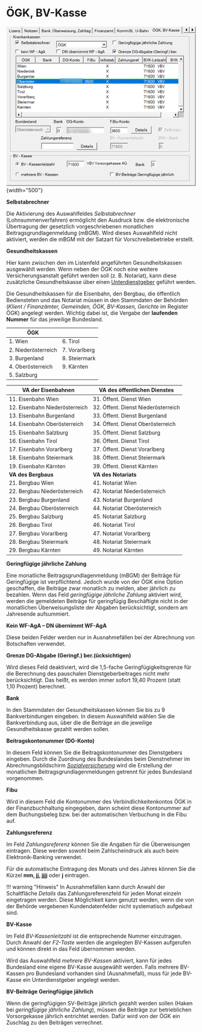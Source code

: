 # ÖGK, BV-Kasse

![Image](<img/image26.png>){width="500"}

**Selbstabrechner** 

Die Aktivierung des Auswahlfeldes *Selbstabrechner* (Lohnsummenverfahren) ermöglicht den Ausdruck bzw. die elektronische Übertragung der gesetzlich vorgeschriebenen monatlichen Beitragsgrundlagenmeldung (mBGM). Wird dieses Auswahlfeld nicht aktiviert, werden die mBGM mit der Satzart für Vorschreibebetriebe erstellt.

**Gesundheitskassen**

Hier kann zwischen den im Listenfeld angeführten Gesundheitskassen ausgewählt werden. Wenn neben der ÖGK noch eine weitere Versicherungsanstalt geführt werden soll (z. B. Notariat), kann diese zusätzliche Gesundheitskasse über einen [Unterdienstgeber](../Unterdienstgeber.md) geführt werden.

Die Gesundheitskassen für die Eisenbahn, den Bergbau, die öffentlich Bediensteten und das Notariat müssen in den Stammdaten der Behörden (*Klient / Finanzämter, Gemeinden, ÖGK, BV-Kassen, Gerichte* im Register ÖGK) angelegt werden. Wichtig dabei ist, die Vergabe der **laufenden Nummer** für das jeweilige Bundesland.

| **ÖGK**              |                |
| -------------------- | -------------- |
| 1\. Wien             | 6\. Tirol      |
| 2\. Niederösterreich | 7\. Vorarlberg |
| 3\. Burgenland       | 8\. Steiermark |
| 4\. Oberösterreich   | 9\. Kärnten    |
| 5\. Salzburg         |


| VA der Eisenbahnen              | VA des öffentlichen Dienstes         |
| ------------------------------- | ------------------------------------ |
| 11\. Eisenbahn Wien             | 31\. Öffent. Dienst Wien             |
| 12\. Eisenbahn Niederösterreich | 32\. Öffent. Dienst Niederösterreich |
| 13\. Eisenbahn Burgenland       | 33\. Öffent. Dienst Burgenland       |
| 14\. Eisenbahn Oberösterreich   | 34\. Öffent. Dienst Oberösterreich   |
| 15\. Eisenbahn Salzburg         | 35\. Öffent. Dienst Salzburg         |
| 16\. Eisenbahn Tirol            | 36\. Öffent. Dienst Tirol            |
| 17\. Eisenbahn Vorarlberg       | 37\. Öffent. Dienst Vorarlberg       |
| 18\. Eisenbahn Steiermark       | 38\. Öffent. Dienst Steiermark       |
| 19\. Eisenbahn Kärnten          | 39\. Öffent. Dienst Kärnten          |
| **VA des Bergbaus**             | **VA des Notariats**                 |
| 21\. Bergbau Wien               | 41\. Notariat Wien                   |
| 22\. Bergbau Niederösterreich   | 42\. Notariat Niederösterreich       |
| 23\. Bergbau Burgenland         | 43\. Notariat Burgenland             |
| 24\. Bergbau Oberösterreich     | 44\. Notariat Oberösterreich         |
| 25\. Bergbau Salzburg           | 45\. Notariat Salzburg               |
| 26\. Bergbau Tirol              | 46\. Notariat Tirol                  |
| 27\. Bergbau Vorarlberg         | 47\. Notariat Vorarlberg             |
| 28\. Bergbau Steiermark         | 48\. Notariat Steiermark             |
| 29\. Bergbau Kärnten            | 49\. Notariat Kärnten                |

**Geringfügige jährliche Zahlung**

Eine monatliche Beitragsgrundlagenmeldung (mBGM) der Beiträge für Geringfügige ist verpflichtend. Jedoch wurde von der ÖGK eine Option geschaffen, die Beiträge zwar monatlich zu melden, aber jährlich zu bezahlen. Wenn das Feld *geringfügige jährliche Zahlung* aktiviert wird, werden die gemeldeten Beiträge für geringfügig Beschäftigte nicht in der monatlichen Überweisungsliste der Abgaben berücksichtigt, sondern am Jahresende aufsummiert.

**Kein WF-AgA – DN übernimmt WF-AgA**

Diese beiden Felder werden nur in Ausnahmefällen bei der Abrechnung von Botschaften verwendet.

**Grenze DG-Abgabe (Geringf.) ber.(ücksichtigen)**

Wird dieses Feld deaktiviert, wird die 1,5-fache Geringfügigkeitsgrenze für die Berechnung des pauschalen Dienstgeberbeitrages nicht mehr berücksichtigt. Das heißt, es werden immer sofort 19,40 Prozent (statt 1,10 Prozent) berechnet.

**Bank**

In den Stammdaten der Gesundheitskassen können Sie bis zu 9 Bankverbindungen eingeben. In diesem Auswahlfeld wählen Sie die Bankverbindung aus, über die die Beiträge an die jeweilige Gesundheitskasse gezahlt werden sollen.

**Beitragskontonummer (DG-Konto)**

In diesem Feld können Sie die Beitragskontonummer des Dienstgebers eingeben. Durch die Zuordnung des Bundeslandes beim Dienstnehmer im Abrechnungsbildschirm [*Sozialversicherung*](../../Abrechnungsbildschirme/Sozialversicherung.md) wird die Erstellung der monatlichen Beitragsgrundlagenmeldungen getrennt für jedes Bundesland vorgenommen.

**Fibu**

Wird in diesem Feld die Kontonummer des Verbindlichkeitenkontos ÖGK in der Finanzbuchhaltung eingegeben, dann scheint diese Kontonummer auf dem Buchungsbeleg bzw. bei der automatischen Verbuchung in die Fibu auf.

**Zahlungsreferenz**

Im Feld *Zahlungsreferenz* können Sie die Angaben für die Überweisungen eintragen. Diese werden sowohl beim Zahlscheindruck als auch beim Elektronik-Banking verwendet.

Für die automatische Eintragung des Monats und des Jahres können Sie die Kürzel **mm, jj, jjjj** oder **j** eintragen.

!!! warning "Hinweis"
    In Ausnahmefällen kann durch Anwahl der Schaltfläche *Details* das Zahlungsreferenzfeld für jeden Monat einzeln eingetragen werden. Diese Möglichkeit kann genutzt werden, wenn die von der Behörde vergebenen Kundendatenfelder nicht systematisch aufgebaut sind.

**BV-Kasse**

Im Feld *BV-Kassenleitzahl* ist die entsprechende Nummer einzutragen. Durch Anwahl der *F2-Taste* werden die angelegten BV-Kassen aufgerufen und können direkt in das Feld übernommen werden.

Wird das Auswahlfeld *mehrere BV-Kassen* aktiviert, kann für jedes Bundesland eine eigene BV-Kasse ausgewählt werden. Falls mehrere BV-Kassen pro Bundesland vorhanden sind (Ausnahmefall), muss für jede BV-Kasse ein Unterdienstgeber angelegt werden.

**BV-Beiträge Geringfügige jährlich**

Wenn die geringfügigen SV-Beiträge jährlich gezahlt werden sollen (Haken bei *geringfügige jährliche Zahlung*), müssen die Beiträge zur betrieblichen Vorsorgekasse jährlich entrichtet werden. Dafür wird von der ÖGK ein Zuschlag zu den Beiträgen verrechnet.
